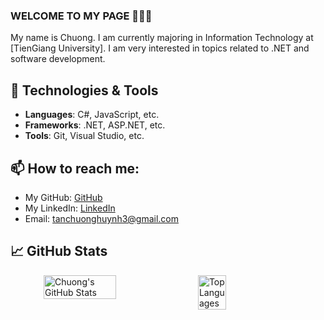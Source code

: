 ### WELCOME TO MY PAGE 👋👋👋
My name is Chuong. I am currently majoring in Information Technology at [TienGiang University]. I am very interested in topics related to .NET and software development.

## 🔧 Technologies & Tools
- **Languages**: C#, JavaScript, etc.
- **Frameworks**: .NET, ASP.NET, etc.
- **Tools**: Git, Visual Studio, etc.

## 📫 How to reach me:
- My GitHub: [GitHub](https://github.com/jin3107/) 
- My LinkedIn: [LinkedIn](https://www.linkedin.com/in/huynh-chuong-7b80242b2/)
- Email: tanchuonghuynh3@gmail.com

## 📈 GitHub Stats

<div style="display: flex; justify-content: center;">
  <img src="https://github-readme-stats.vercel.app/api?username=jin3107&show_icons=true&theme=tokyonight&hide=stars" alt="Chuong's GitHub Stats" style="width: 48%; margin-right: 1%;" />
  <img src="https://github-readme-stats.vercel.app/api/top-langs/?username=jin3107&layout=compact&theme=tokyonight" alt="Top Languages" style="width: 30%;" />
</div>
